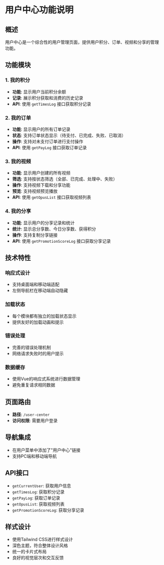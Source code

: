 # 用户中心功能说明

## 概述
用户中心是一个综合性的用户管理页面，提供用户积分、订单、视频和分享的管理功能。

## 功能模块

### 1. 我的积分
- **功能**: 显示用户当前积分余额
- **记录**: 展示积分获取和消费的历史记录
- **API**: 使用 `getTimesLog` 接口获取积分记录

### 2. 我的订单
- **功能**: 显示用户的所有订单记录
- **状态**: 支持订单状态显示（待支付、已完成、失败、已取消）
- **操作**: 支持对未支付订单进行支付操作
- **API**: 使用 `getPayLog` 接口获取订单记录

### 3. 我的视频
- **功能**: 显示用户创建的所有视频
- **筛选**: 支持按状态筛选（全部、已完成、处理中、失败）
- **操作**: 支持视频下载和分享功能
- **预览**: 支持视频预览播放
- **API**: 使用 `getOpusList` 接口获取视频列表

### 4. 我的分享
- **功能**: 显示用户的分享记录和统计
- **统计**: 显示总分享数、今日分享数、获得积分
- **操作**: 支持复制分享链接
- **API**: 使用 `getPromotionScoreLog` 接口获取分享记录

## 技术特性

### 响应式设计
- 支持桌面端和移动端适配
- 左侧导航栏在移动端自动隐藏

### 加载状态
- 每个模块都有独立的加载状态显示
- 提供友好的加载动画和提示

### 错误处理
- 完善的错误处理机制
- 网络请求失败时的用户提示

### 数据缓存
- 使用Vue的响应式系统进行数据管理
- 避免重复请求相同数据

## 页面路由
- **路径**: `/user-center`
- **访问权限**: 需要用户登录

## 导航集成
- 在用户菜单中添加了"用户中心"链接
- 支持PC端和移动端导航

## API接口
- `getCurrentUser`: 获取用户信息
- `getTimesLog`: 获取积分记录
- `getPayLog`: 获取订单记录
- `getOpusList`: 获取视频列表
- `getPromotionScoreLog`: 获取分享记录

## 样式设计
- 使用Tailwind CSS进行样式设计
- 深色主题，符合整体设计风格
- 统一的卡片式布局
- 良好的视觉层次和交互反馈 